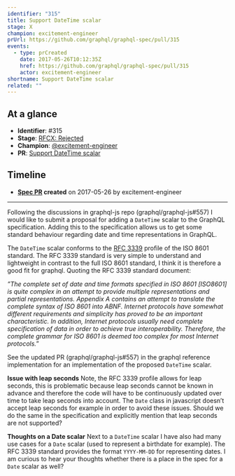 ```yaml
---
identifier: "315"
title: Support DateTime scalar
stage: X
champion: excitement-engineer
prUrl: https://github.com/graphql/graphql-spec/pull/315
events:
  - type: prCreated
    date: 2017-05-26T10:12:35Z
    href: https://github.com/graphql/graphql-spec/pull/315
    actor: excitement-engineer
shortname: Support DateTime scalar
related: ""
---
```


## At a glance

- **Identifier**: #315
- **Stage**: [RFCX: Rejected](https://github.com/graphql/graphql-spec/blob/main/CONTRIBUTING.md#stage-x-rejected)
- **Champion**: [@excitement-engineer](https://github.com/excitement-engineer)
- **PR**: [Support DateTime scalar](https://github.com/graphql/graphql-spec/pull/315)

<!-- BEGIN_CUSTOM_TEXT -->



<!-- END_CUSTOM_TEXT -->

## Timeline

- **[Spec PR](https://github.com/graphql/graphql-spec/pull/315) created** on 2017-05-26 by excitement-engineer

<!-- VERBATIM -->

---

Following the discussions in graphql-js repo (graphql/graphql-js#557) I would like to submit a proposal for adding a `DateTime` scalar to the GraphQL specification. Adding this to the specification allows us to get some standard behaviour regarding date and time representations in GraphQL.

The `DateTime` scalar conforms to the [RFC 3339](https://www.ietf.org/rfc/rfc3339.txt) profile of the ISO 8601 standard. The RFC 3339 standard is very simple to understand and lightweight in contrast to the full ISO 8601 standard, I think it is therefore a good fit for graphql. Quoting the RFC 3339 standard document: 

*”The complete set of date and time formats specified in ISO 8601
   [ISO8601] is quite complex in an attempt to provide multiple
   representations and partial representations.  Appendix A contains an
   attempt to translate the complete syntax of ISO 8601 into ABNF.
   Internet protocols have somewhat different requirements and
   simplicity has proved to be an important characteristic.  In
   addition, Internet protocols usually need complete specification of
   data in order to achieve true interoperability.  Therefore, the
   complete grammar for ISO 8601 is deemed too complex for most Internet
   protocols.*”

See the updated PR (graphql/graphql-js#557) in the graphql reference implementation for an implementation of the proposed `DateTime` scalar.

**Issue with leap seconds**
Note, the RFC 3339 profile allows for leap seconds, this is problematic because leap seconds cannot be known in advance and therefore the code will have to be continuously updated over time to take leap seconds into account. The `Date` class​ in javascript doesn’t accept leap seconds for example in order to avoid these issues. Should we do the same in the specification and explicitly mention that leap seconds are not supported?

**Thoughts on a Date scalar**
Next to a `DateTime` scalar I have also had many use cases for a `Date` scalar (used to represent a birthdate for example). The RFC 3339 standard provides the format `YYYY-MM-DD` for representing dates. I am curious to hear your thoughts whether there is a place in the spec for a `Date` scalar as well?
